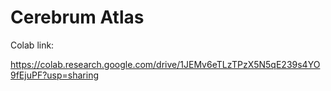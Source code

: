 # Cerebrum Atlas

Colab link:

https://colab.research.google.com/drive/1JEMv6eTLzTPzX5N5qE239s4YO9fEjuPF?usp=sharing
